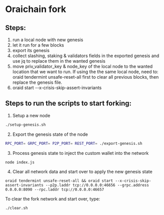 # Oraichain fork

## Steps:

1. run a local node with new genesis
2. let it run for a few blocks
3. export its genesis
4. collect slashing, staking & validators fields in the exported genesis and use jq to replace them in the wanted genesis
5. move priv_validator_key & node_key of the local node to the wanted location that we want to run. If using the the same local node, need to: oraid tendermint unsafe-reset-all first to clear all previous blocks, then replace the genesis file.
6. oraid start --x-crisis-skip-assert-invariants

## Steps to run the scripts to start forking:

1. Setup a new node

```bash
./setup-genesis.sh
```

2. Export the genesis state of the node

```bash
RPC_PORT= GRPC_PORT= P2P_PORT= REST_PORT= ./export-genesis.sh 
```

3. Process genesis state to inject the custom wallet into the network

```bash
node index.js
```

4. Clear all network data and start over to apply the new genesis state

```
oraid tendermint unsafe-reset-all && oraid start --x-crisis-skip-assert-invariants --p2p.laddr tcp://0.0.0.0:46656 --grpc.address 0.0.0.0:8090 --rpc.laddr tcp://0.0.0.0:46657
```

To clear the fork network and start over, type:

```bash
./clear.sh
```
